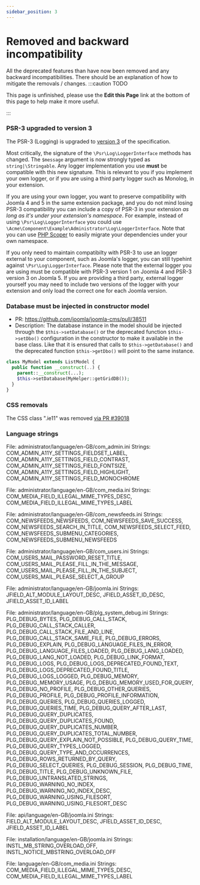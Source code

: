 ```yaml
---
sidebar_position: 3
---
```


Removed and backward incompatibility
===============
All the deprecated features than have now been removed and any backward incompatibilities.
There should be an explanation of how to mitigate the removals / changes.
:::caution TODO

This page is unfinished, please use the **Edit this Page** link at the bottom of this page to help make it more useful.

:::

### PSR-3 upgraded to version 3

The PSR-3 (Logging) is upgraded to [version 3](https://github.com/php-fig/log/tree/3.0.0) of the specification.

Most critically, the signature of the `\Psr\Log\LoggerInterface` methods has changed. The `$message` argument is now strongly typed as `string|\Stringable`. Any logger implementation you use **must** be compatible with this new signature. This is relevant to you if you implement your own logger, or if you are using a third party logger such as Monolog, in your extension.

If you are using your own logger, you want to preserve compatibility with Joomla 4 and 5 in the same extension package, and you do not mind losing PSR-3 compatibility you can include a copy of PSR-3 in your extension _as long as it's under your extension's namespace_. For example, instead of using `\Psr\Log\LoggerInterface` you could use `\Acme\Component\Example\Administrator\Log\LoggerInterface`. Note that you can use [PHP Scoper](https://github.com/humbug/php-scoper) to easily migrate your dependencies under your own namespace.

If you only need to maintain compatibilty with PSR-3 to use an logger external to your component, such as Joomla's logger, you can still typehint against `\Psr\Log\LoggerInterface`. Please note that the external logger you are using must be compatible with PSR-3 version 1 on Joomla 4 and PSR-3 version 3 on Joomla 5. If you are providing a third party, external logger yourself you may need to include two versions of the logger with your extension and only load the correct one for each Joomla version.

### Database must be injected in constructor model
- PR: https://github.com/joomla/joomla-cms/pull/38511
- Description: The database instance in the model should be injected through the `$this->setDatabase()` or the deprecated function `$this->setDbo()`  configuration in the constructor to make it available in the base class. Like that it is ensured that calls to `$this->getDatabase()` and the deprecated function `$this->getDbo()` will point to the same instance.

```php
class MyModel extends ListModel {
  public function __construct(..) {
    parent::__construct(...);
    $this->setDatabase(MyHelper::getGridDB());
  }
}
```

### CSS removals
The CSS class ".ie11" was removed [via PR #39018](https://github.com/joomla/joomla-cms/pull/39018)

### Language strings
File: administrator/language/en-GB/com_admin.ini
Strings: COM_ADMIN_A11Y_SETTINGS_FIELDSET_LABEL, COM_ADMIN_A11Y_SETTINGS_FIELD_CONTRAST, COM_ADMIN_A11Y_SETTINGS_FIELD_FONTSIZE, COM_ADMIN_A11Y_SETTINGS_FIELD_HIGHLIGHT, COM_ADMIN_A11Y_SETTINGS_FIELD_MONOCHROME

File: administrator/language/en-GB/com_media.ini 
Strings: COM_MEDIA_FIELD_ILLEGAL_MIME_TYPES_DESC, COM_MEDIA_FIELD_ILLEGAL_MIME_TYPES_LABEL

File: administrator/language/en-GB/com_newsfeeds.ini
Strings: COM_NEWSFEEDS_NEWSFEEDS, COM_NEWSFEEDS_SAVE_SUCCESS, COM_NEWSFEEDS_SEARCH_IN_TITLE, COM_NEWSFEEDS_SELECT_FEED, COM_NEWSFEEDS_SUBMENU_CATEGORIES, COM_NEWSFEEDS_SUBMENU_NEWSFEEDS

File: administrator/language/en-GB/com_users.ini 
Strings: COM_USERS_MAIL_PASSWORD_RESET_TITLE, COM_USERS_MAIL_PLEASE_FILL_IN_THE_MESSAGE, COM_USERS_MAIL_PLEASE_FILL_IN_THE_SUBJECT, COM_USERS_MAIL_PLEASE_SELECT_A_GROUP

File: administrator/language/en-GB/joomla.ini 
Strings: JFIELD_ALT_MODULE_LAYOUT_DESC, JFIELD_ASSET_ID_DESC, JFIELD_ASSET_ID_LABEL

File: administrator/language/en-GB/plg_system_debug.ini
Strings: PLG_DEBUG_BYTES, PLG_DEBUG_CALL_STACK, PLG_DEBUG_CALL_STACK_CALLER, PLG_DEBUG_CALL_STACK_FILE_AND_LINE, PLG_DEBUG_CALL_STACK_SAME_FILE, PLG_DEBUG_ERRORS, PLG_DEBUG_EXPLAIN, PLG_DEBUG_LANGUAGE_FILES_IN_ERROR, PLG_DEBUG_LANGUAGE_FILES_LOADED, PLG_DEBUG_LANG_LOADED, PLG_DEBUG_LANG_NOT_LOADED, PLG_DEBUG_LINK_FORMAT, PLG_DEBUG_LOGS, PLG_DEBUG_LOGS_DEPRECATED_FOUND_TEXT, PLG_DEBUG_LOGS_DEPRECATED_FOUND_TITLE, PLG_DEBUG_LOGS_LOGGED, PLG_DEBUG_MEMORY, PLG_DEBUG_MEMORY_USAGE, PLG_DEBUG_MEMORY_USED_FOR_QUERY, PLG_DEBUG_NO_PROFILE, PLG_DEBUG_OTHER_QUERIES, PLG_DEBUG_PROFILE, PLG_DEBUG_PROFILE_INFORMATION, PLG_DEBUG_QUERIES, PLG_DEBUG_QUERIES_LOGGED, PLG_DEBUG_QUERIES_TIME, PLG_DEBUG_QUERY_AFTER_LAST, PLG_DEBUG_QUERY_DUPLICATES, PLG_DEBUG_QUERY_DUPLICATES_FOUND, PLG_DEBUG_QUERY_DUPLICATES_NUMBER, PLG_DEBUG_QUERY_DUPLICATES_TOTAL_NUMBER, PLG_DEBUG_QUERY_EXPLAIN_NOT_POSSIBLE, PLG_DEBUG_QUERY_TIME, PLG_DEBUG_QUERY_TYPES_LOGGED, PLG_DEBUG_QUERY_TYPE_AND_OCCURRENCES, PLG_DEBUG_ROWS_RETURNED_BY_QUERY, PLG_DEBUG_SELECT_QUERIES, PLG_DEBUG_SESSION, PLG_DEBUG_TIME, PLG_DEBUG_TITLE, PLG_DEBUG_UNKNOWN_FILE, PLG_DEBUG_UNTRANSLATED_STRINGS, PLG_DEBUG_WARNING_NO_INDEX, PLG_DEBUG_WARNING_NO_INDEX_DESC, PLG_DEBUG_WARNING_USING_FILESORT, PLG_DEBUG_WARNING_USING_FILESORT_DESC

File: api/language/en-GB/joomla.ini 
Strings: FIELD_ALT_MODULE_LAYOUT_DESC, JFIELD_ASSET_ID_DESC, JFIELD_ASSET_ID_LABEL

File: installation/language/en-GB/joomla.ini
Strings: INSTL_MB_STRING_OVERLOAD_OFF, INSTL_NOTICE_MBSTRING_OVERLOAD_OFF

File: language/en-GB/com_media.ini 
Strings: COM_MEDIA_FIELD_ILLEGAL_MIME_TYPES_DESC, COM_MEDIA_FIELD_ILLEGAL_MIME_TYPES_LABEL


